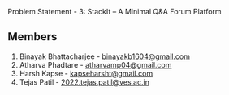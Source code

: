 Problem Statement - 3: StackIt – A Minimal Q&A Forum Platform
## Members
1. Binayak Bhattacharjee - binayakb1604@gmail.com
2. Atharva Phadtare - atharvamp04@gmail.com
3. Harsh Kapse - kapseharsht@gmail.com
4. Tejas Patil - 2022.tejas.patil@ves.ac.in